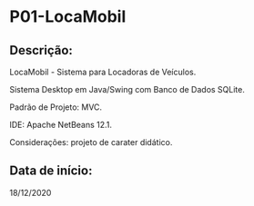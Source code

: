 # P01-LocaMobil

## Descrição:

<p>LocaMobil - Sistema para Locadoras de Veículos.</p>
<p>Sistema Desktop em Java/Swing com Banco de Dados SQLite.</p>
<p>Padrão de Projeto: MVC.</p>
<p>IDE: Apache NetBeans 12.1.</p>
<p>Considerações: projeto de carater didático.</p>

## Data de início:

<p>18/12/2020</p>


